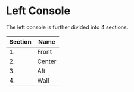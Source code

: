 # Left Console

The left console is further divided into 4 sections.

| Section | Name   |
| ------- | ------ |
| 1.      | Front  |
| 2.      | Center |
| 3.      | Aft    |
| 4.      | Wall   |
